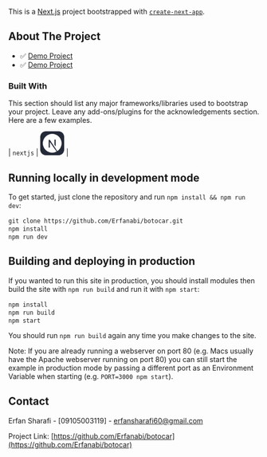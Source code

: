 This is a [Next.js](https://nextjs.org/) project bootstrapped with [`create-next-app`](https://github.com/vercel/next.js/tree/canary/packages/create-next-app).

<!-- ABOUT THE PROJECT -->

## About The Project

- ✅ [Demo Project](https://botocar-alpha.vercel.app/)
- ✅ [Demo Project](https://botocar.liara.run/)


### Built With

This section should list any major frameworks/libraries used to bootstrap your project. Leave any add-ons/plugins for the acknowledgements section. Here are a few examples.

| `nextjs` | <img src="./icons/NextJS-Dark.svg" width="48"> |

## Running locally in development mode

To get started, just clone the repository and run `npm install && npm run dev`:

    git clone https://github.com/Erfanabi/botocar.git
    npm install
    npm run dev

## Building and deploying in production

If you wanted to run this site in production, you should install modules then build the site with `npm run build` and run it with `npm start`:

    npm install
    npm run build
    npm start

You should run `npm run build` again any time you make changes to the site.

Note: If you are already running a webserver on port 80 (e.g. Macs usually have the Apache webserver running on port 80) you can still start the example in production mode by passing a different port as an Environment Variable when starting (e.g. `PORT=3000 npm start`).

<!-- CONTACT -->

## Contact

Erfan Sharafi - [09105003119] - erfansharafi60@gmail.com

Project Link: [https://github.com/Erfanabi/botocar](https://github.com/Erfanabi/botocar)

<!-- MARKDOWN LINKS & IMAGES -->
<!-- https://www.markdownguide.org/basic-syntax/#reference-style-links -->

